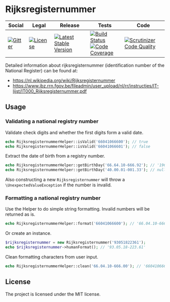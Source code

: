 # Rijksregisternummer

<table>
<thead>
<tr>
<th>Social</th>
<th>Legal</th>
<th>Release</th>
<th>Tests</th>
<th>Code</th>
</tr>
</thead>
<tbody>
<tr>
<td>
<a href="https://gitter.im/SetBased/php-rijksregisternummer?utm_source=badge&utm_medium=badge&utm_campaign=pr-badge"><img src="https://badges.gitter.im/SetBased/php-rijksregisternummer.svg" alt="Gitter"/></a>
</td>
<td>
<a href="https://packagist.org/packages/setbased/rijksregisternummer"><img src="https://poser.pugx.org/setbased/rijksregisternummer/license" alt="License"/></a>
</td>
<td>
<a href="https://packagist.org/packages/setbased/rijksregisternummer"><img src="https://poser.pugx.org/setbased/rijksregisternummer/v/stable" alt="Latest Stable Version"/></a>
</td>
<td>
<a href="https://travis-ci.org/SetBased/php-rijksregisternummer"><img src="https://travis-ci.org/SetBased/php-rijksregisternummer.svg?branch=master" alt="Build Status"/></a><br/>
<a href="https://scrutinizer-ci.com/g/SetBased/php-rijksregisternummer/?branch=master"><img src="https://scrutinizer-ci.com/g/SetBased/php-rijksregisternummer/badges/coverage.png?b=master" alt="Code Coverage"/></a>
</td>
<td>
<a href="https://scrutinizer-ci.com/g/SetBased/php-rijksregisternummer/?branch=master"><img src="https://scrutinizer-ci.com/g/SetBased/php-rijksregisternummer/badges/quality-score.png?b=master" alt="Scrutinizer Code Quality"/></a>
</td>
</tr>
</tbody>
</table>

Detailed information about rijksregisternummer (identification number of the National Register) can be found at:
* https://nl.wikipedia.org/wiki/Rijksregisternummer
* https://www.ibz.rrn.fgov.be/fileadmin/user_upload/nl/rr/instructies/IT-lijst/IT000_Rijksregisternummer.pdf
 
## Usage

### Validating a national registry number

Validate check digits and whether the first digits form a valid date. 

```php
echo RijksregisternummerHelper::isValid('66041066600'); // true
echo RijksregisternummerHelper::isValid('66041066601'); // false
```

Extract the date of birth from a registry number.

```php
echo RijksregisternummerHelper::getBirthDay('66.64.10-666.92'); // '1966-04-10'
echo RijksregisternummerHelper::getBirthDay('40.00.01-001.33'); // null
```

Also constructing a new `Rijksregisternummer` will throw a `\UnexpectedValueException` if the number is invalid.

### Formatting a national registry number

Use the Helper to do simple string formatting. Invalid numbers will be returned as is.

```php
echo RijksregisternummerHelper::format('66041066600'); // '66.04.10-666.00'
```

Or create an instance.

```php
$rijksregisternummer = new Rijksregisternummer('93051822361');
echo $rijksregisternummer->humanFormat(); // '93.05.18-223.61'
```

Clean formatting characters from user input.

```php
echo RijksregisternummerHelper::clean('66.04.10-666.00'); // '66041066600'
```

##  License
  
The project is licensed under the MIT license.
